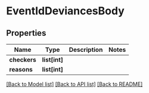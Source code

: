 # EventIdDeviancesBody

## Properties
Name | Type | Description | Notes
------------ | ------------- | ------------- | -------------
**checkers** | **list[int]** |  | 
**reasons** | **list[int]** |  | 

[[Back to Model list]](../README.md#documentation-for-models) [[Back to API list]](../README.md#documentation-for-api-endpoints) [[Back to README]](../README.md)

